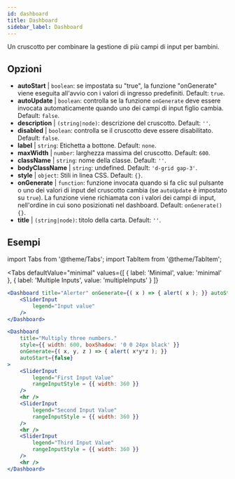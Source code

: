 ```yaml
--- 
id: dashboard 
title: Dashboard
sidebar_label: Dashboard 
---
```


Un cruscotto per combinare la gestione di più campi di input per bambini.

## Opzioni

* __autoStart__ | `boolean`: se impostata su "true", la funzione "onGenerate" viene eseguita all'avvio con i valori di ingresso predefiniti. Default: `true`.
* __autoUpdate__ | `boolean`: controlla se la funzione `onGenerate` deve essere invocata automaticamente quando uno dei campi di input figlio cambia. Default: `false`.
* __description__ | `(string|node)`: descrizione del cruscotto. Default: `''`.
* __disabled__ | `boolean`: controlla se il cruscotto deve essere disabilitato. Default: `false`.
* __label__ | `string`: Etichetta a bottone. Default: `none`.
* __maxWidth__ | `number`: larghezza massima del cruscotto. Default: `600`.
* __className__ | `string`: nome della classe. Default: `''`.
* __bodyClassName__ | `string`: undefined. Default: `'d-grid gap-3'`.
* __style__ | `object`: Stili in linea CSS. Default: `{}`.
* __onGenerate__ | `function`: funzione invocata quando si fa clic sul pulsante o uno dei valori di input del cruscotto cambia (se `autoUpdate` è impostato su `true`). La funzione viene richiamata con i valori dei campi di input, nell'ordine in cui sono posizionati nel dashboard. Default: `onGenerate() {}`.
* __title__ | `(string|node)`: titolo della carta. Default: `''`.


## Esempi

import Tabs from '@theme/Tabs';
import TabItem from '@theme/TabItem';

<Tabs
    defaultValue="minimal"
    values={[
        { label: 'Minimal', value: 'minimal' },
        { label: 'Multiple Inputs', value: 'multipleInputs' }
    ]}
>

<TabItem value="minimal"> 

```jsx live
<Dashboard title="Alerter" onGenerate={( x ) => { alert( x ); }} autoStart={false} >
    <SliderInput
        legend="Input value"
    />
</Dashboard>
```

</TabItem>

<TabItem value="multipleInputs" > 

```jsx live
<Dashboard 
    title="Multiply three numbers."
    style={{ width: 600, boxShadow: '0 0 24px black' }}
    onGenerate={( x, y, z ) => { alert( x*y*z ); }} 
    autoStart={false} 
>
    <SliderInput
        legend="First Input Value"
        rangeInputStyle = {{ width: 360 }}
    />
    <hr />
    <SliderInput
        legend="Second Input Value"
        rangeInputStyle = {{ width: 360 }}
    />
    <hr />
    <SliderInput
        legend="Third Input Value"
        rangeInputStyle = {{ width: 360 }}
    />
    <hr />
</Dashboard>
```

</TabItem>

</Tabs>

